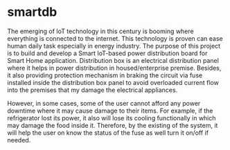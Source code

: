 # smartdb
The emerging of IoT technology in this century is booming where everything is connected to the internet. This technology is proven can ease human daily task especially in energy industry. The purpose of this project is to build and develop a Smart IoT-based power distribution board for Smart Home application. Distribution box is an electrical distribution panel where it helps in power distribution in housed/enterprise premise. Besides, it also providing protection mechanism in braking the circuit via fuse installed inside the distribution box panel to avoid overloaded current flow into the premises that my damage the electrical appliances.   

However, in some cases, some of the user cannot afford any power downtime where it may cause damage to their items. For example, if the refrigerator lost its power, it also will lose its cooling functionally in which may damage the food inside it. Therefore, by the existing of the system, it will help the user on know the status of the fuse as well turn it on/off if needed. 
